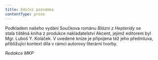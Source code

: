 ```yaml
---
title: Ediční poznámka
contentType: prose
---
```


  

Podkladem našeho vydání Součkova románu _Blázni z Hepteridy_ se stala tištěná kniha z produkce nakladatelství Akcent, jejímž editorem byl Mgr. Luboš Y. Koláček. V uvedené knize je připojena též jeho předmluva, přibližující kontext díla v rámci autorovy literární tvorby.

_Redakce MKP_
